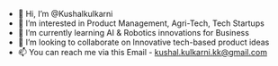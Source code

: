- 👋 Hi, I’m @Kushalkulkarni
- 👀 I’m interested in Product Management, Agri-Tech, Tech Startups
- 🌱 I’m currently learning AI & Robotics innovations for Business
- 💞️ I’m looking to collaborate on Innovative tech-based product ideas
- 📫 You can reach me via this Email - kushal.kulkarni.kk@gmail.com

<!---
Kushalkulkarni/Kushalkulkarni is a ✨ special ✨ repository because its `README.md` (this file) appears on your GitHub profile.
You can click the Preview link to take a look at your changes.
--->
